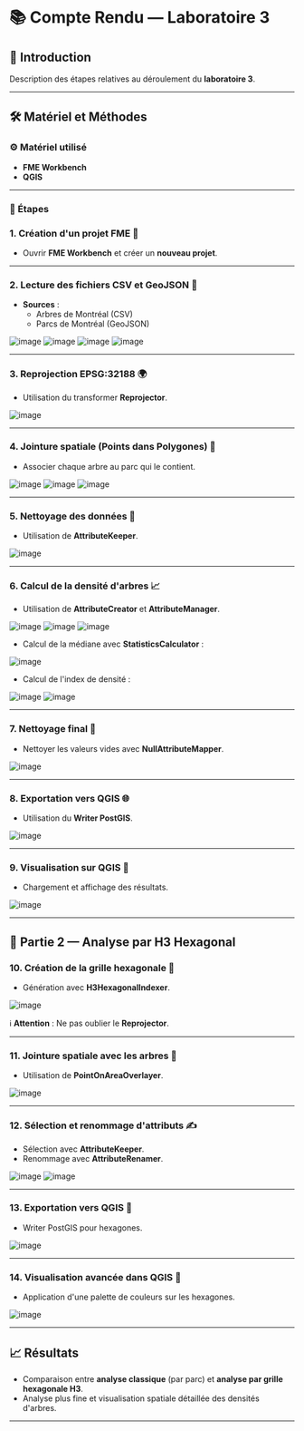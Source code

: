 # 📚 Compte Rendu — Laboratoire 3

## 🚀 Introduction
Description des étapes relatives au déroulement du **laboratoire 3**.

---

## 🛠️ Matériel et Méthodes

### ⚙️ Matériel utilisé
- **FME Workbench**
- **QGIS**

---

### 📅 Étapes

### 1. Création d'un projet FME 📂
- Ouvrir **FME Workbench** et créer un **nouveau projet**.

---

### 2. Lecture des fichiers CSV et GeoJSON 📖
- **Sources** :
  - Arbres de Montréal (CSV)
  - Parcs de Montréal (GeoJSON)

![image](https://github.com/user-attachments/assets/7333c1ef-98a4-4b92-9c57-a27a9a86f66b)
![image](https://github.com/user-attachments/assets/13d2cf26-b5ce-4d44-8eb4-a3324ff92787)
![image](https://github.com/user-attachments/assets/d5eca360-0d62-42ea-b4f6-698dfe764bd5)
![image](https://github.com/user-attachments/assets/324d9994-5fa7-4186-982a-3946f27c28d5)

---

### 3. Reprojection EPSG:32188 🌍
- Utilisation du transformer **Reprojector**.

![image](https://github.com/user-attachments/assets/352ca51f-caba-4962-adc6-285d28d0ffb5)

---

### 4. Jointure spatiale (Points dans Polygones) 📌
- Associer chaque arbre au parc qui le contient.

![image](https://github.com/user-attachments/assets/a6d0f559-aaef-4766-9eee-1f151971caf9)
![image](https://github.com/user-attachments/assets/28be6df4-758e-4065-ad82-36a2a5b8dd67)
![image](https://github.com/user-attachments/assets/460e7369-5fb1-4723-b05d-ee64cc153939)

---

### 5. Nettoyage des données 🧹
- Utilisation de **AttributeKeeper**.

![image](https://github.com/user-attachments/assets/142ab431-9eb1-4ff4-be7d-f62e13f525bb)

---

### 6. Calcul de la densité d'arbres 📈
- Utilisation de **AttributeCreator** et **AttributeManager**.

![image](https://github.com/user-attachments/assets/0fdfdad7-66dc-4f7a-8d6a-542906cd2379)
![image](https://github.com/user-attachments/assets/27143600-4a67-490a-82cb-b45e84222914)
![image](https://github.com/user-attachments/assets/c79bfaef-8d24-4fcc-b3bf-119e199a993d)

- Calcul de la médiane avec **StatisticsCalculator** :

![image](https://github.com/user-attachments/assets/7c039578-32be-4ae8-e763398a3ee0)

- Calcul de l'index de densité :

![image](https://github.com/user-attachments/assets/746b4828-c598-4d5c-a295-19eaeba8a6ce)
![image](https://github.com/user-attachments/assets/41c41f8a-95a3-4185-8c6f-28427281f291)

---

### 7. Nettoyage final 🧼
- Nettoyer les valeurs vides avec **NullAttributeMapper**.

![image](https://github.com/user-attachments/assets/ca668ab5-78ff-40ab-aa9e-f6f67b6d20a5)

---

### 8. Exportation vers QGIS 🌐
- Utilisation du **Writer PostGIS**.

![image](https://github.com/user-attachments/assets/cea1e5a4-b9da-448b-a2b0-a208c1a8171e)

---

### 9. Visualisation sur QGIS 🎨
- Chargement et affichage des résultats.

![image](https://github.com/user-attachments/assets/89d25f0e-a6b1-4b36-ab33-55505f4a5973)

---

## 🧩 Partie 2 — Analyse par H3 Hexagonal

### 10. Création de la grille hexagonale 🔷
- Génération avec **H3HexagonalIndexer**.

![image](https://github.com/user-attachments/assets/f51df78a-2fbd-4c48-83ab-d4989128e5a5)

ℹ️ **Attention** : Ne pas oublier le **Reprojector**.

---

### 11. Jointure spatiale avec les arbres 🌳
- Utilisation de **PointOnAreaOverlayer**.

![image](https://github.com/user-attachments/assets/89d11642-420f-4602-8578-822a673ec2e6)

---

### 12. Sélection et renommage d'attributs ✍️
- Sélection avec **AttributeKeeper**.
- Renommage avec **AttributeRenamer**.

![image](https://github.com/user-attachments/assets/f84eac56-7e6f-46bf-886e-b714314b652e)
![image](https://github.com/user-attachments/assets/0396d7b0-4404-495f-8a49-f99ff463643a)

---

### 13. Exportation vers QGIS 🚀
- Writer PostGIS pour hexagones.

![image](https://github.com/user-attachments/assets/79deeba4-7335-4602-9eec-77d2f66c324b)

---

### 14. Visualisation avancée dans QGIS 🎯
- Application d'une palette de couleurs sur les hexagones.

![image](https://github.com/user-attachments/assets/2fca22b4-4a55-481b-8c3e-df8c28756f2a)

---

## 📈 Résultats

- Comparaison entre **analyse classique** (par parc) et **analyse par grille hexagonale H3**.
- Analyse plus fine et visualisation spatiale détaillée des densités d'arbres.

---

